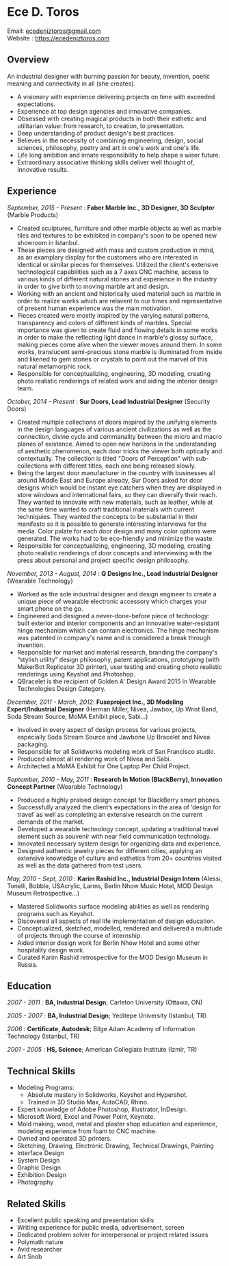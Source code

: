 # Ece D. Toros 
Email: ecedeniztoros@gmail.com  
Website : https://ecedeniztoros.com

## Overview
An industrial designer with burning passion for beauty, invention, poetic meaning and connectivity in all (she creates).

* A visionary with experience delivering projects on time with exceeded expectations.
* Experience at top design agencies and innovative companies.
* Obsessed with creating magical products in both their esthetic and utilitarian value: from research, to creation, to presentation.
* Deep understanding of product design's best practices.
* Believes in the necessity of combining engineering, design, social sciences, philosophy, poetry and art in one's work and one's life.
* Life long ambition and innate responsibility to help shape a wiser future.
* Extraordinary associative thinking skills deliver well thought of, innovative results.

## Experience
*September, 2015 - Present* : **Faber Marble Inc., 3D Designer, 3D Sculptor** (Marble Products)

* Created sculptures, furniture and other marble objects as well as marble tiles and textures to be exhibited in company's soon to be opened new showroom in Istanbul. 
* These pieces are designed with mass and custom production in mind, as an examplary display for the customers who are interested in identical or similar pieces for themselves. Utilized the client's extensive technological capabilities such as a 7 axes CNC machine, access to various kinds of different natural stones and experience in the industry in order to give birth to moving marble art and design. 
* Working with an ancient and historically used material such as marble in order to realize works which are relavent to our times and representative of present human experience was the main motivation. 
* Pieces created were mostly inspired by the varying natural patterns, transparency and colors of different kinds of marbles. Special importance was given to create fluid and flowing details in some works in order to make the reflecting light dance in marble's glossy surface, making pieces come alive when the viewer moves around them. In some works, translucent semi-precious stone marble is illuminated from inside and likened to gem stones or crystals to point out the marvel of this natural metamorphic rock.
* Responsible for conceptualizing, engineering, 3D modeling, creating photo realistic renderings of related work and aiding the interior design team.

*October, 2014 - Present* : **Sur Doors, Lead Industrial Designer** (Security Doors)

* Created multiple collections of doors inspired by the unifying elements in the design languages of various ancient civilizations as well as the connection, divine cycle and commanality between the micro and macro planes of existence. Aimed to open new horizons in the understanding of aesthetic phenomenon, each door tricks the viewer both optically and contextually. The collection is titled "Doors of Perception" with sub-collections with different titles, each one being released slowly.
* Being the largest door manufacturer in the country with businesses all around Middle East and Europe already, Sur Doors asked for door designs which would be instant eye catchers when they are displayed in store windows and international fairs, so they can diversify their reach. They wanted to innovate with new materials, such as leather, while at the same time wanted to craft traditional materials with current techniquies. They wanted the concepts to be substantial in their manifesto so it is possible to generate interesting interviews for the media. Color palate for each door design  and many color options were generated. The works had to be eco-friendly and minimize the waste. 
* Responsible for conceptualizing, engineering, 3D modeling, creating photo realistic renderings of door concepts and interviewing with the press about personal and project specific design philosophy.

*November, 2013 - August, 2014* : **Q Designs Inc., Lead Industrial Designer** (Wearable Technology)

* Worked as the sole industrial designer and design engineer to create a unique piece of wearable electronic accessory which charges your smart phone on the go.
* Engineered and designed a never-done-before piece of technology: built exterior and interior components and an innovative water-resistant hinge mechanism which can contain electronics. The hinge mechanism was patented in company's name and is considered a break through invention.
* Responsible for market and material research, branding the company's “stylish utility” design philosophy, patent applications, prototyping (with MakerBot Replicator 3D printer), user testing and creating photo realistic renderings using Keyshot and Photoshop.
* QBracelet is the recipient of Golden A' Design Award 2015 in Wearable Technologies Design Category.

*December, 2011 - March, 2012*: **Fuseproject Inc., 3D Modeling Expert/Industrial Designer** (Herman Miller, Nivea, Jawbox, Up Wrist Band, Soda Stream Source, MoMA Exhibit piece, Sabi...)

* Involved in every aspect of design process for various projects, especially Soda Stream Source and Jawbone Up Bracelet and Nivea packaging.
* Responsible for all Solidworks modeling work of San Francisco studio.
* Produced almost all rendering work of Nivea and Sabi.
* Architected a MoMA Exhibit for One Laptop Per Child Project.

*September, 2010 - May, 2011* : **Research In Motion (BlackBerry), Innovation Concept Partner** (Wearable Technology)

* Produced a highly praised design concept for BlackBerry smart phones.
* Successfully analyzed the client’s expectations in the area of ‘design for travel’ as well as completing an extensive research on the current demands of the market.
* Developed a wearable technology concept, updating a traditional travel element such as souvenir with near field communication technology.
* Innovated necessary system design for organizing data and experience.
* Designed authentic jewelry pieces for different cities, applying an extensive knowledge of culture and esthetics from 20+ countries visited as well as the data gathered from test users.

*May, 2010 - Sept, 2010* : **Karim Rashid Inc., Industrial Design Intern** (Alessi, Tonelli, Bobble, USAcrylic, Larms, Berlin Nhow Music Hotel, MOD Design Museum Retrospective...)

* Mastered Solidworks surface modeling abilities as well as rendering programs such as Keyshot.
* Discovered all aspects of real life implementation of design education. 
* Conceptualized, sketched, modelled, rendered and delivered a multitude of projects through the course of internship. 
* Aided interior design work for Berlin Nhow Hotel and some other hospitality design work.
* Curated Karim Rashid retrospective for the MOD Design Museum in Russia.

## Education
*2007 - 2011* : **BA, Industrial Design**; Carleton University (Ottawa, ON)

*2005 - 2007* : **BA, Industrial Design**; Yeditepe University (Istanbul, TR)

*2006* : **Certificate, Autodesk**; Bilge Adam Academy of Information Technology (Istanbul, TR)

*2001 - 2005* : **HS, Science**; American Collegiate Institute (Izmir, TR)

## Technical Skills
* Modeling Programs: 
  * Absolute mastery in Solidworks, Keyshot and Hypershot.
  * Trained in 3D Studio Max, AutoCAD, Rhino.
* Expert knowledge of Adobe Photoshop, Illustrator, InDesign.
* Microsoft Word, Excel and Power Point, Keynote.
* Mold making, wood, metal and plaster shop education and experience, modeling experience from
foam to CNC machine.
* Owned and operated 3D printers.
* Sketching, Drawing, Electronic Drawing, Technical Drawings, Painting
* Interface Design
* System Design
* Graphic Design
* Exhibition Design
* Photography

## Related Skills
* Excellent public speaking and presentation skills
* Writing experience for public media, advertisement, screen
* Dedicated problem solver for interpersonal or project related issues
* Polymath nature
* Avid researcher
* Art Snob

